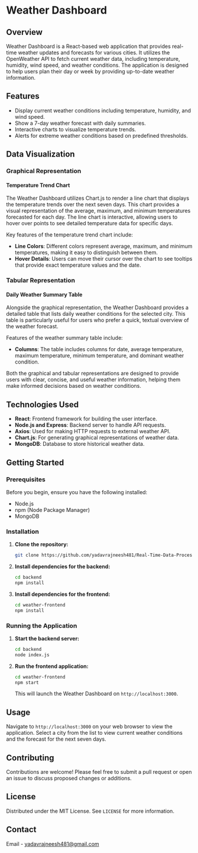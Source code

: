 # Weather Dashboard

## Overview
Weather Dashboard is a React-based web application that provides real-time weather updates and forecasts for various cities. It utilizes the OpenWeather API to fetch current weather data, including temperature, humidity, wind speed, and weather conditions. The application is designed to help users plan their day or week by providing up-to-date weather information.

## Features
- Display current weather conditions including temperature, humidity, and wind speed.
- Show a 7-day weather forecast with daily summaries.
- Interactive charts to visualize temperature trends.
- Alerts for extreme weather conditions based on predefined thresholds.
## Data Visualization

### Graphical Representation

#### Temperature Trend Chart
The Weather Dashboard utilizes Chart.js to render a line chart that displays the temperature trends over the next seven days. This chart provides a visual representation of the average, maximum, and minimum temperatures forecasted for each day. The line chart is interactive, allowing users to hover over points to see detailed temperature data for specific days.

Key features of the temperature trend chart include:
- **Line Colors**: Different colors represent average, maximum, and minimum temperatures, making it easy to distinguish between them.
- **Hover Details**: Users can move their cursor over the chart to see tooltips that provide exact temperature values and the date.


### Tabular Representation

#### Daily Weather Summary Table
Alongside the graphical representation, the Weather Dashboard provides a detailed table that lists daily weather conditions for the selected city. This table is particularly useful for users who prefer a quick, textual overview of the weather forecast.

Features of the weather summary table include:
- **Columns**: The table includes columns for date, average temperature, maximum temperature, minimum temperature, and dominant weather condition.


Both the graphical and tabular representations are designed to provide users with clear, concise, and useful weather information, helping them make informed decisions based on weather conditions.




## Technologies Used
- **React**: Frontend framework for building the user interface.
- **Node.js and Express**: Backend server to handle API requests.
- **Axios**: Used for making HTTP requests to external weather API.
- **Chart.js**: For generating graphical representations of weather data.
- **MongoDB**: Database to store historical weather data.

## Getting Started

### Prerequisites
Before you begin, ensure you have the following installed:
- Node.js
- npm (Node Package Manager)
- MongoDB

### Installation

1. **Clone the repository:**
   ```bash
   git clone https://github.com/yadavrajneesh481/Real-Time-Data-Processing-System-For-Weather-Monitoring.git
   
   ```

2. **Install dependencies for the backend:**
   ```bash
   cd backend
   npm install
   ```

3. **Install dependencies for the frontend:**
   ```bash
   cd weather-frontend
   npm install
   ```



### Running the Application

1. **Start the backend server:**
   ```bash
   cd backend
   node index.js
   ```

2. **Run the frontend application:**
   ```bash
   cd weather-frontend
   npm start
   ```
   This will launch the Weather Dashboard on `http://localhost:3000`.

## Usage
Navigate to `http://localhost:3000` on your web browser to view the application. Select a city from the list to view current weather conditions and the forecast for the next seven days.

## Contributing
Contributions are welcome! Please feel free to submit a pull request or open an issue to discuss proposed changes or additions.

## License
Distributed under the MIT License. See `LICENSE` for more information.

## Contact
Email - yadavrajneesh481@gmail.com


